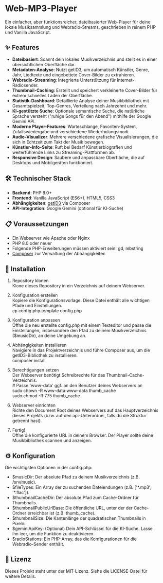 # **Web-MP3-Player**

Ein einfacher, aber funktionsreicher, dateibasierter Web-Player für deine lokale Musiksammlung und Webradio-Streams, geschrieben in reinem PHP und Vanilla JavaScript.

## **✨ Features**

* **Dateibasiert**: Scannt dein lokales Musikverzeichnis und stellt es in einer übersichtlichen Oberfläche dar.  
* **Metadaten-Analyse**: Nutzt getID3, um automatisch Künstler, Genre, Jahr, Liedtexte und eingebettete Cover-Bilder zu extrahieren.  
* **Webradio-Streaming**: Integrierte Unterstützung für Internet-Radiosender.  
* **Thumbnail-Caching**: Erstellt und speichert verkleinerte Cover-Bilder für extrem schnelles Laden der Oberfläche.  
* **Statistik-Dashboard**: Detaillierte Analyse deiner Musikbibliothek mit Gesamtspielzeit, Top-Genres, Verteilung nach Jahrzehnt und mehr.  
* **KI-gestützte Suche**: Optionale semantische Suche, die natürliche Sprache versteht ("ruhige Songs für den Abend") mithilfe der Google Gemini API.  
* **Moderne Player-Features**: Warteschlange, Favoriten-System, Zufallswiedergabe und verschiedene Wiederholungsmodi.  
* **Audio-Visualizer**: Mehrere verschiedene grafische Visualisierungen, die sich in Echtzeit zum Takt der Musik bewegen.  
* **Künstler-Info-Seite**: Ruft bei Bedarf Künstlerbiografien und weiterführende Links zu Streaming-Plattformen ab.  
* **Responsive Design**: Saubere und anpassbare Oberfläche, die auf Desktops und Mobilgeräten funktioniert.

## **🛠️ Technischer Stack**

* **Backend**: PHP 8.0+  
* **Frontend**: Vanilla JavaScript (ES6+), HTML5, CSS3  
* **Abhängigkeiten**: [getID3](https://github.com/JamesHeinrich/getID3/) via Composer  
* **API-Integration**: Google Gemini (optional für KI-Suche)

## **📋 Voraussetzungen**

* Ein Webserver wie Apache oder Nginx  
* PHP 8.0 oder neuer  
* Folgende PHP-Erweiterungen müssen aktiviert sein: gd, mbstring  
* [Composer](https://getcomposer.org/) zur Verwaltung der Abhängigkeiten

## **🚀 Installation**

1. Repository klonen  
   Klone dieses Repository in ein Verzeichnis auf deinem Webserver.  
2. Konfiguration erstellen  
   Kopiere die Konfigurationsvorlage. Diese Datei enthält alle wichtigen Pfade und Einstellungen.  
   cp config.php.template config.php

3. Konfiguration anpassen  
   Öffne die neu erstellte config.php mit einem Texteditor und passe die Einstellungen, insbesondere den Pfad zu deinem Musikverzeichnis ($musicDir), an deine Umgebung an.  
4. Abhängigkeiten installieren  
   Navigiere in das Projektverzeichnis und führe Composer aus, um die getID3-Bibliothek zu installieren.  
   composer install

5. Berechtigungen setzen  
   Der Webserver benötigt Schreibrechte für das Thumbnail-Cache-Verzeichnis.  
   \# Passe 'www-data' ggf. an den Benutzer deines Webservers an  
   sudo chown \-R www-data:www-data thumb\_cache  
   sudo chmod \-R 775 thumb\_cache

6. Webserver einrichten  
   Richte den Document Root deines Webservers auf das Hauptverzeichnis dieses Projekts (bzw. auf den api-Unterordner, falls du die Struktur getrennt hast).  
7. Fertig\!  
   Öffne die konfigurierte URL in deinem Browser. Der Player sollte deine Musikbibliothek scannen und anzeigen.

## **⚙️ Konfiguration**

Die wichtigsten Optionen in der config.php:

* $musicDir: Der absolute Pfad zu deinem Musikverzeichnis (z.B. /srv/music).  
* $fileTypes: Ein Array der zu suchenden Dateiendungen (z.B. \['\*.mp3', '\*.flac'\]).  
* $thumbnailCacheDir: Der absolute Pfad zum Cache-Ordner für Thumbnails.  
* $thumbnailPublicUrlBase: Die öffentliche URL, unter der der Cache-Ordner erreichbar ist (z.B. thumb\_cache).  
* $thumbnailSize: Die Kantenlänge der quadratischen Thumbnails in Pixeln.  
* $geminiApiKey: (Optional) Dein API-Schlüssel für die KI-Suche. Lasse ihn leer, um die Funktion zu deaktivieren.  
* $radioStations: Ein PHP-Array, das die Konfigurationen für die Webradio-Sender enthält.

## **📄 Lizenz**

Dieses Projekt steht unter der MIT-Lizenz. Siehe die LICENSE-Datei für weitere Details.